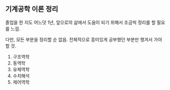 ## 기계공학 이론 정리

졸업을 한 지도 어느덧 1년, 앞으로의 삶에서 도움이 되기 위해서 조금씩 정리를 할 필요를 느낌.

다만, 모든 부분을 정리할 순 없음. 전체적으로 흥미있게 공부했던 부분만 챙겨서 가야 할 것.

1. 구조역학
2. 동역학
3. 유체역학
4. 수치해석
5. 제어역학

